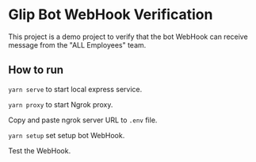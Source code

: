 # Glip Bot WebHook Verification

This project is a demo project to verify that the bot WebHook can receive message from the "ALL Employees" team.


## How to run


`yarn serve` to start local express service.


`yarn proxy` to start Ngrok proxy.


Copy and paste ngrok server URL to `.env` file.


`yarn setup` set setup bot WebHook.

Test the WebHook.
